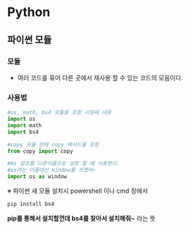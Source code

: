 # Python

## 파이썬 모듈

### 모듈

- 여러 코드를 묶어 다른 곳에서 재사용 할 수 있는 코드의 모음이다.



### 사용법

``` python
#os, math, bs4 모듈을 포함 시킬때 내용
import os
import math
import bs4

#copy 모듈 안에 copy 메서드를 포함
from copy import copy

#As 참조를 다른이름으로 설정 할 때 사용한다.
#os라는 이름대신 window를 쓰겠어~
import os as window
```







※ 파이썬 새 모듈 설치시 powershell 이나 cmd 창에서

``` powershell
pip install bs4
```

**pip를 통해서 설치할껀데 bs4를 찾아서 설치해줘~** 라는 뜻

